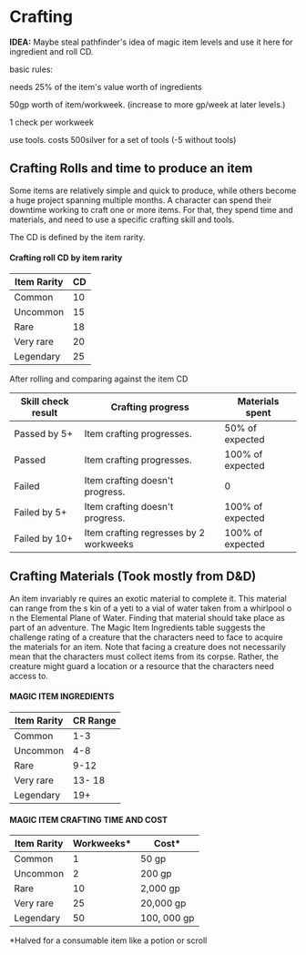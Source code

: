 # Crafting

**IDEA:** Maybe steal pathfinder's idea of magic item levels and use it here for ingredient and roll CD.

basic rules:

needs 25% of the item's value worth of ingredients

50gp worth of item/workweek. (increase to more gp/week at later levels.)

1 check per workweek

use tools. costs 500silver for a set of tools (-5 without tools)

## Crafting Rolls and time to produce an item
Some items are relatively simple and quick to produce, while others become a huge project spanning multiple months. A character can spend their downtime working to craft one or more items. For that, they spend time and materials, and need to use a specific crafting skill and tools.

The CD is defined by the item rarity.
#### Crafting roll CD by item rarity
| Item Rarity | CD  |
| ----------- | --- |
| Common      | 10  |
| Uncommon    | 15  |
| Rare        | 18  |
| Very rare   | 20  |
| Legendary   | 25  | 

After rolling and comparing against the item CD

| Skill check result | Crafting progress                      | Materials spent  |
| ------------------ | -------------------------------------- | ---------------- |
| Passed by 5+       | Item crafting progresses.              | 50% of expected  |
| Passed             | Item crafting progresses.              | 100% of expected |
| Failed             | Item crafting doesn't progress.        | 0                |
| Failed by 5+       | Item crafting doesn't progress.        | 100% of expected |
| Failed by 10+      | Item crafting regresses by 2 workweeks | 100% of expected |

## Crafting Materials (Took mostly from D&D)
An item invariably re quires an exotic material to complete it. This material can range from the s kin of a yeti to a vial of water taken from a whirlpool o n the Elemental Plane of Water. Finding that material should take place as part of an adventure. The Magic Item Ingredients table suggests the challenge rating of a creature that the characters need to face to acquire the materials for an item. Note that facing a creature does not necessarily mean that the characters must collect items from its corpse. Rather, the creature might guard a location or a resource that the characters need access to. 

#### MAGIC ITEM INGREDIENTS
| Item Rarity | CR Range |
| ----------- | -------- |
| Common      | 1-3      |
| Uncommon    | 4-8      | 
| Rare        | 9-12     |
| Very rare   | 13- 18   |
| Legendary   | 19+      |


#### MAGIC ITEM CRAFTING TIME AND COST
| Item Rarity | Workweeks\* | Cost\*      | 
| ----------- | ----------- | ----------- |
| Common      | 1           | 50 gp       |
| Uncommon    | 2           | 200 gp      |
| Rare        | 10          | 2,000 gp    |
| Very rare   | 25          | 20,000 gp   |
| Legendary   | 50          | 100, 000 gp |
\*Halved for a consumable item like a potion or scroll
